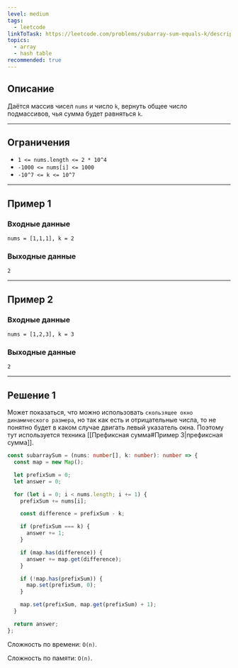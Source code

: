 ```yaml
---
level: medium
tags:
  - leetcode
linkToTask: https://leetcode.com/problems/subarray-sum-equals-k/description/
topics:
  - array
  - hash table
recommended: true
---
```

## Описание

Даётся массив чисел `nums` и число `k`, вернуть общее число подмассивов, чья сумма будет равняться `k`.

---
## Ограничения

- `1 <= nums.length <= 2 * 10^4`
- `-1000 <= nums[i] <= 1000`
- `-10^7 <= k <= 10^7`

---
## Пример 1

### Входные данные

```
nums = [1,1,1], k = 2
```
### Выходные данные

```
2
```

---
## Пример 2

### Входные данные

```
nums = [1,2,3], k = 3
```
### Выходные данные

```
2
```

---
## Решение 1

Может показаться, что можно использовать `скользящее окно динамического размера`, но так как есть и отрицательные числа, то не понятно будет в каком случае двигать левый указатель окна. Поэтому тут используется техника [[Префиксная сумма#Пример 3|префиксная сумма]].

```typescript
const subarraySum = (nums: number[], k: number): number => {
  const map = new Map();

  let prefixSum = 0;
  let answer = 0;

  for (let i = 0; i < nums.length; i += 1) {
    prefixSum += nums[i];

    const difference = prefixSum - k;

    if (prefixSum === k) {
      answer += 1;
    }

    if (map.has(difference)) {
      answer += map.get(difference);
    }

    if (!map.has(prefixSum)) {
      map.set(prefixSum, 0);
    }

    map.set(prefixSum, map.get(prefixSum) + 1);
  }

  return answer;
};
```

Сложность по времени: `O(n)`.

Сложность по памяти: `O(n)`.